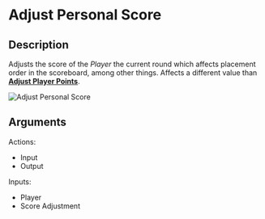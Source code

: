 # Adjust Personal Score

## Description

Adjusts the score of the _Player_ the current round which affects placement order in the scoreboard, among other things. Affects a different value than [**Adjust Player Points**](adjust-player-points.md).

![Adjust Personal Score](../../.gitbook/assets/images/scripting/game-mode/adjustpersonalscore.png)

## Arguments

Actions:

- Input
- Output

Inputs:

- Player
- Score Adjustment
